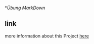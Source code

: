 **Übung MarkDown*
## link 
more information about this Project [here](https://github.com/newmomav/test1/edit/main/README.md)
